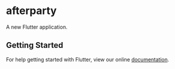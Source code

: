 # afterparty

A new Flutter application.

## Getting Started

For help getting started with Flutter, view our online
[documentation](https://flutter.io/).
